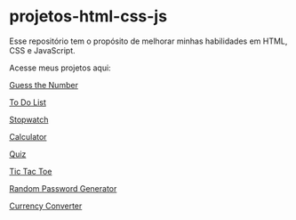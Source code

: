# projetos-html-css-js
Esse repositório tem o propósito de melhorar minhas habilidades em HTML, CSS e JavaScript. 

Acesse meus projetos aqui:

[Guess the Number](https://evandroorso.github.io/projetos-html-css-js/projetos/adivinhacao/index.html)

[To Do List](https://evandroorso.github.io/projetos-html-css-js/projetos/to-do-list/index.html)

[Stopwatch](https://evandroorso.github.io/projetos-html-css-js/projetos/cronometro/index.html)

[Calculator](https://evandroorso.github.io/projetos-html-css-js/projetos/calculadora/index.html)

[Quiz](https://evandroorso.github.io/projetos-html-css-js/projetos/quiz/index.html)

[Tic Tac Toe](https://evandroorso.github.io/projetos-html-css-js/projetos/jogo-da-velha/index.html)

[Random Password Generator](https://evandroorso.github.io/projetos-html-css-js/projetos/gerador-de-senha/index.html)

[Currency Converter](https://evandroorso.github.io/projetos-html-css-js/projetos/conversor-de-moedas/index.html)